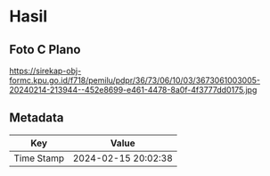 # Hasil

## Foto C Plano

https://sirekap-obj-formc.kpu.go.id/f718/pemilu/pdpr/36/73/06/10/03/3673061003005-20240214-213944--452e8699-e461-4478-8a0f-4f3777dd0175.jpg


## Metadata

| Key        | Value               |
| ---------- | ------------------- |
| Time Stamp | 2024-02-15 20:02:38 |




